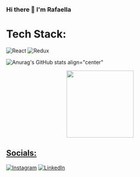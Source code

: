 ### Hi there 👋 I'm Rafaella

<!--
**rafaellaladeira/rafaellaladeira** is a ✨ _special_ ✨ repository because its `README.md` (this file) appears on your GitHub profile.

Here are some ideas to get you started:

- 🔭 I’m currently working on ...
- 🌱 I’m currently learning ...
- 👯 I’m looking to collaborate on ...
- 🤔 I’m looking for help with ...
- 💬 Ask me about ...
- 📫 How to reach me: ...
- 😄 Pronouns: ...
- ⚡ Fun fact: I have 5 dogs.
-->


# Tech Stack:

![React](https://img.shields.io/badge/React-20232A?style=for-the-badge&logo=react&logoColor=61DAFB)
![Redux](https://img.shields.io/badge/Redux-593D88?style=for-the-badge&logo=redux&logoColor=white)


![Anurag's GitHub stats](https://github-readme-stats.vercel.app/api?username=rafaellaladeira&show_icons=true&theme=radical) align="center"
<div align="center">
  <a href="https://github.com/rafaellaladeira">
  <img height="180em" src="https://github-readme-stats.vercel.app/api/top-langs/?username=rafaellaladeira&layout=compact&langs_count=7&theme=radical"/>
</div>



## Socials: 
[![Instagram](https://img.shields.io/badge/Instagram-%23E4405F.svg?logo=Instagram&logoColor=white)](https://www.instagram.com/rafaella.ladeira/) [![LinkedIn](https://img.shields.io/badge/LinkedIn-%230077B5.svg?logo=linkedin&logoColor=white)](https://www.linkedin.com/in/rafaella-ladeira/) 

